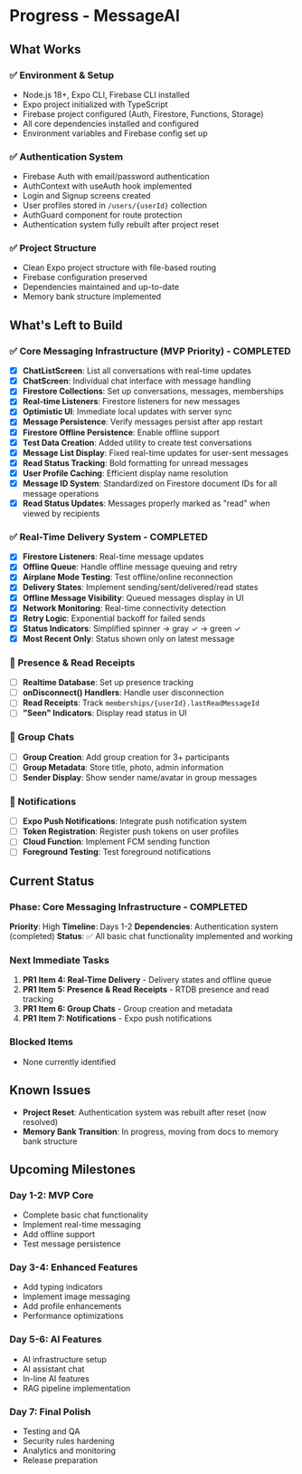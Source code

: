 # Progress - MessageAI

## What Works

### ✅ Environment & Setup

- Node.js 18+, Expo CLI, Firebase CLI installed
- Expo project initialized with TypeScript
- Firebase project configured (Auth, Firestore, Functions, Storage)
- All core dependencies installed and configured
- Environment variables and Firebase config set up

### ✅ Authentication System

- Firebase Auth with email/password authentication
- AuthContext with useAuth hook implemented
- Login and Signup screens created
- User profiles stored in `/users/{userId}` collection
- AuthGuard component for route protection
- Authentication system fully rebuilt after project reset

### ✅ Project Structure

- Clean Expo project structure with file-based routing
- Firebase configuration preserved
- Dependencies maintained and up-to-date
- Memory bank structure implemented

## What's Left to Build

### ✅ Core Messaging Infrastructure (MVP Priority) - COMPLETED

- [x] **ChatListScreen**: List all conversations with real-time updates
- [x] **ChatScreen**: Individual chat interface with message handling
- [x] **Firestore Collections**: Set up conversations, messages, memberships
- [x] **Real-time Listeners**: Firestore listeners for new messages
- [x] **Optimistic UI**: Immediate local updates with server sync
- [x] **Message Persistence**: Verify messages persist after app restart
- [x] **Firestore Offline Persistence**: Enable offline support
- [x] **Test Data Creation**: Added utility to create test conversations
- [x] **Message List Display**: Fixed real-time updates for user-sent messages
- [x] **Read Status Tracking**: Bold formatting for unread messages
- [x] **User Profile Caching**: Efficient display name resolution
- [x] **Message ID System**: Standardized on Firestore document IDs for all message operations
- [x] **Read Status Updates**: Messages properly marked as "read" when viewed by recipients

### ✅ Real-Time Delivery System - COMPLETED

- [x] **Firestore Listeners**: Real-time message updates
- [x] **Offline Queue**: Handle offline message queuing and retry
- [x] **Airplane Mode Testing**: Test offline/online reconnection
- [x] **Delivery States**: Implement sending/sent/delivered/read states
- [x] **Offline Message Visibility**: Queued messages display in UI
- [x] **Network Monitoring**: Real-time connectivity detection
- [x] **Retry Logic**: Exponential backoff for failed sends
- [x] **Status Indicators**: Simplified spinner → gray ✓ → green ✓
- [x] **Most Recent Only**: Status shown only on latest message

### 🔄 Presence & Read Receipts

- [ ] **Realtime Database**: Set up presence tracking
- [ ] **onDisconnect() Handlers**: Handle user disconnection
- [ ] **Read Receipts**: Track `memberships/{userId}.lastReadMessageId`
- [ ] **"Seen" Indicators**: Display read status in UI

### 🔄 Group Chats

- [ ] **Group Creation**: Add group creation for 3+ participants
- [ ] **Group Metadata**: Store title, photo, admin information
- [ ] **Sender Display**: Show sender name/avatar in group messages

### 🔄 Notifications

- [ ] **Expo Push Notifications**: Integrate push notification system
- [ ] **Token Registration**: Register push tokens on user profiles
- [ ] **Cloud Function**: Implement FCM sending function
- [ ] **Foreground Testing**: Test foreground notifications

## Current Status

### Phase: Core Messaging Infrastructure - COMPLETED

**Priority**: High
**Timeline**: Days 1-2
**Dependencies**: Authentication system (completed)
**Status**: ✅ All basic chat functionality implemented and working

### Next Immediate Tasks

1. **PR1 Item 4: Real-Time Delivery** - Delivery states and offline queue
2. **PR1 Item 5: Presence & Read Receipts** - RTDB presence and read tracking
3. **PR1 Item 6: Group Chats** - Group creation and metadata
4. **PR1 Item 7: Notifications** - Expo push notifications

### Blocked Items

- None currently identified

## Known Issues

- **Project Reset**: Authentication system was rebuilt after reset (now resolved)
- **Memory Bank Transition**: In progress, moving from docs to memory bank structure

## Upcoming Milestones

### Day 1-2: MVP Core

- Complete basic chat functionality
- Implement real-time messaging
- Add offline support
- Test message persistence

### Day 3-4: Enhanced Features

- Add typing indicators
- Implement image messaging
- Add profile enhancements
- Performance optimizations

### Day 5-6: AI Features

- AI infrastructure setup
- AI assistant chat
- In-line AI features
- RAG pipeline implementation

### Day 7: Final Polish

- Testing and QA
- Security rules hardening
- Analytics and monitoring
- Release preparation
